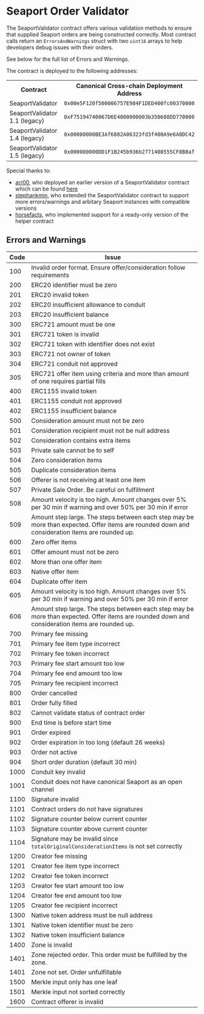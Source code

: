 # Seaport Order Validator

The SeaportValidator contract offers various validation methods to ensure that supplied Seaport orders are being constructed correctly. Most contract calls return an `ErrorsAndWarnings` struct with two `uint16` arrays to help developers debug issues with their orders.

See below for the full list of Errors and Warnings.

The contract is deployed to the following addresses:

<table>
<tr>
<th>Contract</th>
<th>Canonical Cross-chain Deployment Address</th>
</tr>
<td>SeaportValidator</td>
<td><code>0x00e5F120f500006757E984F1DED400fc00370000</code></td>
</tr>
<tr>
<td>SeaportValidator 1.1 (legacy)</td>
<td><code>0xF75194740067D6E4000000003b350688DD770000</code></td>
</tr>
<tr>
<td>SeaportValidator 1.4 (legacy)</td>
<td><code>0x00000000BE3Af6882A06323fd3f400A9e6A0DC42</code></td>
</tr>
<td>SeaportValidator 1.5 (legacy)</td>
<td><code>0x000000000DD1F1B245b936b2771408555CF8B8af</code></td>
</tr>
</table>

Special thanks to:
- [arr00](https://github.com/arr00), who deployed an earlier version of a SeaportValidator contract which can be found [here](https://etherscan.io/address/0xF75194740067D6E4000000003b350688DD770000#code)
- [stephankmin](https://github.com/stephankmin), who extended the SeaportValidator contract to support more errors/warnings and arbitary Seaport instances with compatible versions
- [horsefacts](https://github.com/horsefacts), who implemented support for a ready-only version of the helper contract

## Errors and Warnings
| Code | Issue |
| - | ----------- |
| 100 | Invalid order format. Ensure offer/consideration follow requirements |
| 200 | ERC20 identifier must be zero |
| 201 | ERC20 invalid token |
| 202 | ERC20 insufficient allowance to conduit |
| 203 | ERC20 insufficient balance |
| 300 | ERC721 amount must be one |
| 301 | ERC721 token is invalid |
| 302 | ERC721 token with identifier does not exist |
| 303 | ERC721 not owner of token |
| 304 | ERC721 conduit not approved |
| 305 | ERC721 offer item using criteria and more than amount of one requires partial fills |
| 400 | ERC1155 invalid token |
| 401 | ERC1155 conduit not approved |
| 402 | ERC1155 insufficient balance |
| 500 | Consideration amount must not be zero |
| 501 | Consideration recipient must not be null address |
| 502 | Consideration contains extra items |
| 503 | Private sale cannot be to self |
| 504 | Zero consideration items |
| 505 | Duplicate consideration items |
| 506 | Offerer is not receiving at least one item |
| 507 | Private Sale Order. Be careful on fulfillment |
| 508 | Amount velocity is too high. Amount changes over 5% per 30 min if warning and over 50% per 30 min if error |
| 509 | Amount step large. The steps between each step may be more than expected. Offer items are rounded down and consideration items are rounded up. |
| 600 | Zero offer items |
| 601 | Offer amount must not be zero |
| 602 | More than one offer item |
| 603 | Native offer item |
| 604 | Duplicate offer item |
| 605 | Amount velocity is too high. Amount changes over 5% per 30 min if warning and over 50% per 30 min if error |
| 606 | Amount step large. The steps between each step may be more than expected. Offer items are rounded down and consideration items are rounded up. |
| 700 | Primary fee missing |
| 701 | Primary fee item type incorrect |
| 702 | Primary fee token incorrect |
| 703 | Primary fee start amount too low |
| 704 | Primary fee end amount too low |
| 705 | Primary fee recipient incorrect |
| 800 | Order cancelled |
| 801 | Order fully filled |
| 802 | Cannot validate status of contract order
| 900 | End time is before start time |
| 901 | Order expired |
| 902 | Order expiration in too long (default 26 weeks) |
| 903 | Order not active |
| 904 | Short order duration (default 30 min) |
| 1000 | Conduit key invalid |
| 1001 | Conduit does not have canonical Seaport as an open channel |
| 1100 | Signature invalid |
| 1101 | Contract orders do not have signatures |
| 1102 | Signature counter below current counter |
| 1103 | Signature counter above current counter |
| 1104 | Signature may be invalid since `totalOriginalConsiderationItems` is not set correctly |
| 1200 | Creator fee missing |
| 1201 | Creator fee item type incorrect |
| 1202 | Creator fee token incorrect |
| 1203 | Creator fee start amount too low |
| 1204 | Creator fee end amount too low |
| 1205 | Creator fee recipient incorrect |
| 1300 | Native token address must be null address |
| 1301 | Native token identifier must be zero |
| 1302 | Native token insufficient balance |
| 1400 | Zone is invalid |
| 1401 | Zone rejected order. This order must be fulfilled by the zone. |
| 1401 | Zone not set. Order unfulfillable |
| 1500 | Merkle input only has one leaf |
| 1501 | Merkle input not sorted correctly |
| 1600 | Contract offerer is invalid |
